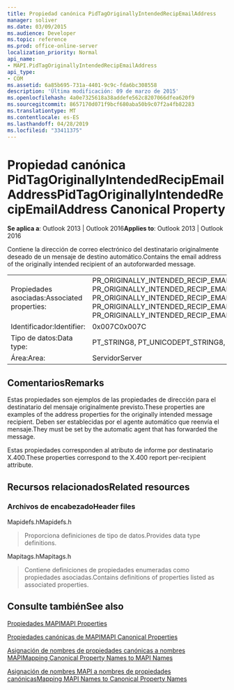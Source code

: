 ```yaml
---
title: Propiedad canónica PidTagOriginallyIntendedRecipEmailAddress
manager: soliver
ms.date: 03/09/2015
ms.audience: Developer
ms.topic: reference
ms.prod: office-online-server
localization_priority: Normal
api_name:
- MAPI.PidTagOriginallyIntendedRecipEmailAddress
api_type:
- COM
ms.assetid: 6a85b695-731a-4401-9c9c-fda6bc308558
description: 'Última modificación: 09 de marzo de 2015'
ms.openlocfilehash: 4a0e7325618a38addefe562c8207066dfea620f9
ms.sourcegitcommit: 8657170d071f9bcf680aba50b9c07f2a4fb82283
ms.translationtype: MT
ms.contentlocale: es-ES
ms.lasthandoff: 04/28/2019
ms.locfileid: "33411375"
---
```

# <a name="pidtagoriginallyintendedrecipemailaddress-canonical-property"></a><span data-ttu-id="f5ca3-103">Propiedad canónica PidTagOriginallyIntendedRecipEmailAddress</span><span class="sxs-lookup"><span data-stu-id="f5ca3-103">PidTagOriginallyIntendedRecipEmailAddress Canonical Property</span></span>

  
  
<span data-ttu-id="f5ca3-104">**Se aplica a**: Outlook 2013 | Outlook 2016</span><span class="sxs-lookup"><span data-stu-id="f5ca3-104">**Applies to**: Outlook 2013 | Outlook 2016</span></span> 
  
<span data-ttu-id="f5ca3-105">Contiene la dirección de correo electrónico del destinatario originalmente deseado de un mensaje de destino automático.</span><span class="sxs-lookup"><span data-stu-id="f5ca3-105">Contains the email address of the originally intended recipient of an autoforwarded message.</span></span>
  
|||
|:-----|:-----|
|<span data-ttu-id="f5ca3-106">Propiedades asociadas:</span><span class="sxs-lookup"><span data-stu-id="f5ca3-106">Associated properties:</span></span>  <br/> |<span data-ttu-id="f5ca3-107">PR_ORIGINALLY_INTENDED_RECIP_EMAIL_ADDRESS, PR_ORIGINALLY_INTENDED_RECIP_EMAIL_ADDRESS_A, PR_ORIGINALLY_INTENDED_RECIP_EMAIL_ADDRESS_W</span><span class="sxs-lookup"><span data-stu-id="f5ca3-107">PR_ORIGINALLY_INTENDED_RECIP_EMAIL_ADDRESS, PR_ORIGINALLY_INTENDED_RECIP_EMAIL_ADDRESS_A, PR_ORIGINALLY_INTENDED_RECIP_EMAIL_ADDRESS_W</span></span>  <br/> |
|<span data-ttu-id="f5ca3-108">Identificador:</span><span class="sxs-lookup"><span data-stu-id="f5ca3-108">Identifier:</span></span>  <br/> |<span data-ttu-id="f5ca3-109">0x007C</span><span class="sxs-lookup"><span data-stu-id="f5ca3-109">0x007C</span></span>  <br/> |
|<span data-ttu-id="f5ca3-110">Tipo de datos:</span><span class="sxs-lookup"><span data-stu-id="f5ca3-110">Data type:</span></span>  <br/> |<span data-ttu-id="f5ca3-111">PT_STRING8, PT_UNICODE</span><span class="sxs-lookup"><span data-stu-id="f5ca3-111">PT_STRING8, PT_UNICODE</span></span>  <br/> |
|<span data-ttu-id="f5ca3-112">Área:</span><span class="sxs-lookup"><span data-stu-id="f5ca3-112">Area:</span></span>  <br/> |<span data-ttu-id="f5ca3-113">Servidor</span><span class="sxs-lookup"><span data-stu-id="f5ca3-113">Server</span></span>  <br/> |
   
## <a name="remarks"></a><span data-ttu-id="f5ca3-114">Comentarios</span><span class="sxs-lookup"><span data-stu-id="f5ca3-114">Remarks</span></span>

<span data-ttu-id="f5ca3-115">Estas propiedades son ejemplos de las propiedades de dirección para el destinatario del mensaje originalmente previsto.</span><span class="sxs-lookup"><span data-stu-id="f5ca3-115">These properties are examples of the address properties for the originally intended message recipient.</span></span> <span data-ttu-id="f5ca3-116">Deben ser establecidas por el agente automático que reenvía el mensaje.</span><span class="sxs-lookup"><span data-stu-id="f5ca3-116">They must be set by the automatic agent that has forwarded the message.</span></span>
  
<span data-ttu-id="f5ca3-117">Estas propiedades corresponden al atributo de informe por destinatario X.400.</span><span class="sxs-lookup"><span data-stu-id="f5ca3-117">These properties correspond to the X.400 report per-recipient attribute.</span></span>
  
## <a name="related-resources"></a><span data-ttu-id="f5ca3-118">Recursos relacionados</span><span class="sxs-lookup"><span data-stu-id="f5ca3-118">Related resources</span></span>

### <a name="header-files"></a><span data-ttu-id="f5ca3-119">Archivos de encabezado</span><span class="sxs-lookup"><span data-stu-id="f5ca3-119">Header files</span></span>

<span data-ttu-id="f5ca3-120">Mapidefs.h</span><span class="sxs-lookup"><span data-stu-id="f5ca3-120">Mapidefs.h</span></span>
  
> <span data-ttu-id="f5ca3-121">Proporciona definiciones de tipo de datos.</span><span class="sxs-lookup"><span data-stu-id="f5ca3-121">Provides data type definitions.</span></span>
    
<span data-ttu-id="f5ca3-122">Mapitags.h</span><span class="sxs-lookup"><span data-stu-id="f5ca3-122">Mapitags.h</span></span>
  
> <span data-ttu-id="f5ca3-123">Contiene definiciones de propiedades enumeradas como propiedades asociadas.</span><span class="sxs-lookup"><span data-stu-id="f5ca3-123">Contains definitions of properties listed as associated properties.</span></span>
    
## <a name="see-also"></a><span data-ttu-id="f5ca3-124">Consulte también</span><span class="sxs-lookup"><span data-stu-id="f5ca3-124">See also</span></span>



[<span data-ttu-id="f5ca3-125">Propiedades MAPI</span><span class="sxs-lookup"><span data-stu-id="f5ca3-125">MAPI Properties</span></span>](mapi-properties.md)
  
[<span data-ttu-id="f5ca3-126">Propiedades canónicas de MAPI</span><span class="sxs-lookup"><span data-stu-id="f5ca3-126">MAPI Canonical Properties</span></span>](mapi-canonical-properties.md)
  
[<span data-ttu-id="f5ca3-127">Asignación de nombres de propiedades canónicas a nombres MAPI</span><span class="sxs-lookup"><span data-stu-id="f5ca3-127">Mapping Canonical Property Names to MAPI Names</span></span>](mapping-canonical-property-names-to-mapi-names.md)
  
[<span data-ttu-id="f5ca3-128">Asignación de nombres MAPI a nombres de propiedades canónicas</span><span class="sxs-lookup"><span data-stu-id="f5ca3-128">Mapping MAPI Names to Canonical Property Names</span></span>](mapping-mapi-names-to-canonical-property-names.md)


